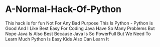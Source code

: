 # A-Normal-Hack-Of-Python
This hack is for fun Not For Any Bad Purpose This Is Python - Python is Good And I Like Best Easy For Coding Java Have So Many Problems But Nope Java Is Also Best Because Java Is So PowerFull But We Need To Learn Much Python Is Easy Kids Also Can Learn It 
